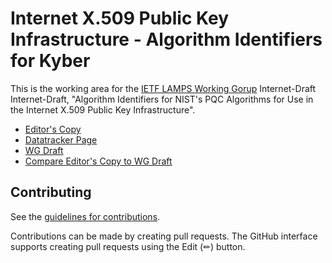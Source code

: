 # Internet X.509 Public Key Infrastructure - Algorithm Identifiers for Kyber

This is the working area for the [IETF LAMPS Working Gorup](https://datatracker.ietf.org/wg/lamps/documents/) Internet-Draft Internet-Draft, "Algorithm Identifiers for NIST's PQC Algorithms for Use in the Internet X.509 Public Key Infrastructure".

* [Editor's Copy](https://lamps-wg.github.io/kyber-certificates/#go.draft-ietf-lamps-kyber-certificates.html)
* [Datatracker Page](https://datatracker.ietf.org/doc/draft-ietf-lamps-kyber-certificates)
* [WG Draft](https://datatracker.ietf.org/doc/html/draft-ietf-lamps-kyber-certificates)
* [Compare Editor's Copy to WG Draft](https://lamps-wg.github.io/kyber-certificates/#go.draft-ietf-lamps-kyber-certificates.diff)

## Contributing

See the
[guidelines for contributions](https://github.com/lamps-wg/documentsigning-eku/blob/main/CONTRIBUTING.md).

Contributions can be made by creating pull requests.
The GitHub interface supports creating pull requests using the Edit (✏) button.
